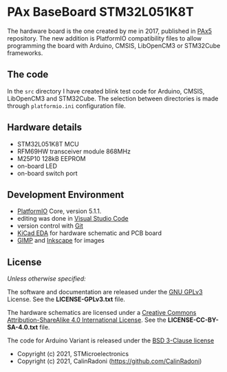 # PAx BaseBoard STM32L051K8T

The hardware board is the one created by me in 2017, published in [PAx5](https://github.com/CalinRadoni/PAx5) repository. The new addition is PlatformIO compatibility files to allow programming the board with 
Arduino, CMSIS, LibOpenCM3 or STM32Cube frameworks.

## The code

In the `src` directory I have created blink test code for Arduino, CMSIS, LibOpenCM3 and STM32Cube.
The selection between directories is made through `platformio.ini` configuration file.

## Hardware details

- STM32L051K8T MCU
- RFM69HW transceiver module 868MHz
- M25P10 128kB EEPROM
- on-board LED
- on-board switch port

## Development Environment

- [PlatformIO](https://platformio.org) Core, version 5.1.1.
- editing was done in [Visual Studio Code](https://code.visualstudio.com)
- version control with [Git](https://git-scm.com)
- [KiCad EDA](http://kicad-pcb.org/) for hardware schematic and PCB board
- [GIMP](https://www.gimp.org/) and [Inkscape](https://inkscape.org/en/) for images

## License

*Unless otherwise specified:*

The software and documentation are released under the [GNU GPLv3](http://www.gnu.org/licenses/gpl-3.0.html) License. See the __LICENSE-GPLv3.txt__ file.

The hardware schematics are licensed under a [Creative Commons Attribution-ShareAlike 4.0 International License](http://creativecommons.org/licenses/by-sa/4.0/).
See the __LICENSE-CC-BY-SA-4.0.txt__ file.

The code for Arduino Variant is released under the [BSD 3-Clause license](https://opensource.org/licenses/BSD-3-Clause)
- Copyright (c) 2021, STMicroelectronics
- Copyright (c) 2021, CalinRadoni (https://github.com/CalinRadoni)
